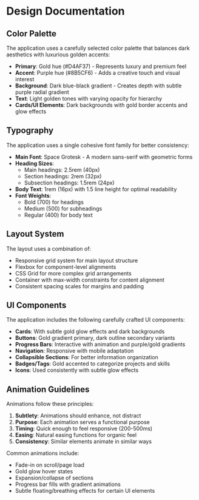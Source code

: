 
# Design Documentation

## Color Palette

The application uses a carefully selected color palette that balances dark aesthetics with luxurious golden accents:

- **Primary**: Gold hue (#D4AF37) - Represents luxury and premium feel
- **Accent**: Purple hue (#8B5CF6) - Adds a creative touch and visual interest
- **Background**: Dark blue-black gradient - Creates depth with subtle purple radial gradient
- **Text**: Light golden tones with varying opacity for hierarchy
- **Cards/UI Elements**: Dark backgrounds with gold border accents and glow effects

## Typography

The application uses a single cohesive font family for better consistency:

- **Main Font**: Space Grotesk - A modern sans-serif with geometric forms
- **Heading Sizes**:
  - Main headings: 2.5rem (40px)
  - Section headings: 2rem (32px)
  - Subsection headings: 1.5rem (24px)
- **Body Text**: 1rem (16px) with 1.5 line height for optimal readability
- **Font Weights**:
  - Bold (700) for headings
  - Medium (500) for subheadings
  - Regular (400) for body text

## Layout System

The layout uses a combination of:

- Responsive grid system for main layout structure
- Flexbox for component-level alignments
- CSS Grid for more complex grid arrangements
- Container with max-width constraints for content alignment
- Consistent spacing scales for margins and padding

## UI Components

The application includes the following carefully crafted UI components:

- **Cards**: With subtle gold glow effects and dark backgrounds
- **Buttons**: Gold gradient primary, dark outline secondary variants
- **Progress Bars**: Interactive with animation and purple/gold gradients
- **Navigation**: Responsive with mobile adaptation
- **Collapsible Sections**: For better information organization
- **Badges/Tags**: Gold accented to categorize projects and skills
- **Icons**: Used consistently with subtle glow effects

## Animation Guidelines

Animations follow these principles:

1. **Subtlety**: Animations should enhance, not distract
2. **Purpose**: Each animation serves a functional purpose
3. **Timing**: Quick enough to feel responsive (200-500ms)
4. **Easing**: Natural easing functions for organic feel
5. **Consistency**: Similar elements animate in similar ways

Common animations include:
- Fade-in on scroll/page load
- Gold glow hover states
- Expansion/collapse of sections
- Progress bar fills with gradient animations
- Subtle floating/breathing effects for certain UI elements
